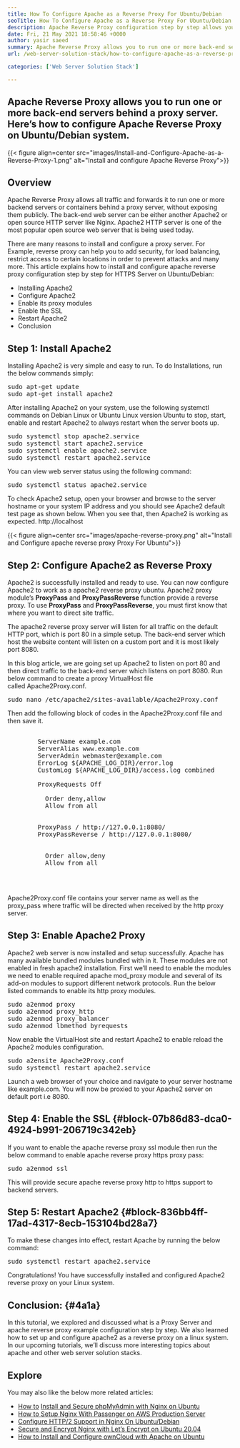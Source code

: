```yaml
---
title: How To Configure Apache as a Reverse Proxy For Ubuntu/Debian
seoTitle: How To Configure Apache as a Reverse Proxy For Ubuntu/Debian
description: Apache Reverse Proxy configuration step by step allows you to run one or more back end servers behind a proxy server with mod_proxy on ubuntu/debian Linux.
date: Fri, 21 May 2021 18:58:46 +0000
author: yasir saeed
summary: Apache Reverse Proxy allows you to run one or more back-end servers behind a proxy server. Here’s how to configure Apache Reverse Proxy on Ubuntu/Debian system.
url: /web-server-solution-stack/how-to-configure-apache-as-a-reverse-proxy-for-ubuntudebian/

categories: ['Web Server Solution Stack']

---
```

## Apache Reverse Proxy allows you to run one or more back-end servers behind a proxy server. Here’s how to configure Apache Reverse Proxy on Ubuntu/Debian system.

{{< figure align=center src="images/Install-and-Configure-Apache-as-a-Reverse-Proxy-1.png" alt="Install and configure Apache Reverse Proxy">}}  

## **Overview**

Apache Reverse Proxy allows all traffic and forwards it to run one or more backend servers or containers behind a proxy server, without exposing them publicly. The back-end web server can be either another Apache2 or open source HTTP server like Nginx. Apache2 HTTP server is one of the most popular open source web server that is being used today.

There are many reasons to install and configure a proxy server. For Example, reverse proxy can help you to add security, for load balancing, restrict access to certain locations in order to prevent attacks and many more. This article explains how to install and configure apache reverse proxy configuration step by step for HTTPS Server on Ubuntu/Debian:

  * Installing Apache2
  * Configure Apache2
  * Enable its proxy modules
  * Enable the SSL
  * Restart Apache2
  * Conclusion

## Step 1: Install Apache2

Installing Apache2 is very simple and easy to run. To do Installations, run the below commands simply:

<pre class="wp-block-preformatted">sudo apt-get update
sudo apt-get install apache2
</pre>

After installing Apache2 on your system, use the following systemctl commands on Debian Linux or Ubuntu Linux version Ubuntu to stop, start, enable and restart Apache2 to always restart when the server boots up.

<pre class="wp-block-preformatted">sudo systemctl stop apache2.service
sudo systemctl start apache2.service
sudo systemctl enable apache2.service
sudo systemctl restart apache2.service
</pre>

You can view web server status using the following command:

<pre class="wp-block-preformatted">sudo systemctl status apache2.service
</pre>

To check Apache2 setup, open your browser and browse to the server hostname or your system IP address and you should see Apache2 default test page as shown below. When you see that, then Apache2 is working as expected. http://localhost

{{< figure align=center src="images/apache-reverse-proxy.png" alt="Install and Configure apache reverse proxy Proxy For Ubuntu">}}  

## Step 2: Configure Apache2 as Reverse Proxy

Apache2 is successfully installed and ready to use. You can now configure Apache2 to work as a apache2 reverse proxy ubuntu. Apache2 proxy module’s **ProxyPass** and **ProxyPassReverse** function provide a reverse proxy. To use **ProxyPass** and **ProxyPassReverse**, you must first know that where you want to direct site traffic.

The apache2 reverse proxy server will listen for all traffic on the default HTTP port, which is port 80 in a simple setup. The back-end server which host the website content will listen on a custom port and it is most likely port 8080.

In this blog article, we are going set up Apache2 to listen on port 80 and then direct traffic to the back-end server which listens on port 8080. Run below command to create a proxy VirtualHost file called Apache2Proxy.conf.

<pre id="block-ab7e7efb-6aa0-4e4d-9b50-e80fbf205715" class="wp-block-preformatted">sudo nano /etc/apache2/sites-available/Apache2Proxy.conf</pre>

Then add the following block of codes in the Apache2Proxy.conf file and then save it.

<pre class="wp-block-preformatted"><VirtualHost *:80>
        ServerName example.com
        ServerAlias www.example.com
        ServerAdmin webmaster@example.com
        ErrorLog ${APACHE_LOG_DIR}/error.log
        CustomLog ${APACHE_LOG_DIR}/access.log combined

        ProxyRequests Off
        <Proxy *>
          Order deny,allow
          Allow from all
        </Proxy>
        
        ProxyPass / http://127.0.0.1:8080/
        ProxyPassReverse / http://127.0.0.1:8080/

        <Location />
          Order allow,deny
          Allow from all
        </Location>

   </VirtualHost>
</pre>

Apache2Proxy.conf file contains your server name as well as the proxy_pass where traffic will be directed when received by the http proxy server.

## Step 3: Enable Apache2 Proxy

Apache2 web server is now installed and setup successfully. Apache has many available bundled modules bundled with in it. These modules are not enabled in fresh apache2 installation. First we’ll need to enable the modules we need to enable required apache mod_proxy module and several of its add-on modules to support different network protocols. Run the below listed commands to enable its http proxy modules.

<pre class="wp-block-preformatted">sudo a2enmod proxy
sudo a2enmod proxy_http
sudo a2enmod proxy_balancer
sudo a2enmod lbmethod_byrequests
</pre>

Now enable the VirtualHost site and restart Apache2 to enable reload the Apache2 modules configuration.

<pre class="wp-block-preformatted">sudo a2ensite Apache2Proxy.conf 
sudo systemctl restart apache2.service</pre>

Launch a web browser of your choice and navigate to your server hostname like example.com. You will now be proxied to your Apache2 server on default port i.e 8080.

## Step 4: Enable the SSL {#block-07b86d83-dca0-4924-b991-206719c342eb}

If you want to enable the apache reverse proxy ssl module then run the below command to enable apache reverse proxy https proxy pass:

<pre id="block-ab7e7efb-6aa0-4e4d-9b50-e80fbf205715" class="wp-block-preformatted">sudo a2enmod ssl</pre>

This will provide secure apache reverse proxy http to https support to backend servers.

## Step 5: Restart Apache2 {#block-836bb4ff-17ad-4317-8ecb-153104bd28a7}

To make these changes into effect, restart Apache by running the below command:

<pre id="block-ab7e7efb-6aa0-4e4d-9b50-e80fbf205715" class="wp-block-preformatted">sudo systemctl restart apache2.service</pre>

Congratulations! You have successfully installed and configured Apache2 reverse proxy on your Linux system.

## **Conclusion:** {#4a1a}

In this tutorial, we explored and discussed what is a Proxy Server and apache reverse proxy example configuration step by step. We also learned how to set up and configure apache2 as a reverse proxy on a linux system. In our upcoming tutorials, we’ll discuss more interesting topics about apache and other web server solution stacks.

## Explore

You may also like the below more related articles:

  * [How to][1] [Install and Secure phpMyAdmin with Nginx on Ubuntu][2]
  * [How to Setup Nginx With Passenger on AWS Production Server][3]
  * [Configure HTTP/2 Support in Nginx On Ubuntu/Debian][4]
  * [Secure and Encrypt Nginx with Let’s Encrypt on Ubuntu 20.04][5]
  * [How to Install and Configure ownCloud with Apache on Ubuntu][6]

 [1]: https://blog.containerize.com/2021/05/21/how-to-configure-apache-as-a-reverse-proxy-for-ubuntudebian/
 [2]: https://blog.containerize.com/2021/06/04/how-to-install-and-secure-phpmyadmin-with-nginx-on-ubuntu/
 [3]: https://blog.containerize.com/2021/05/07/how-to-setup-nginx-with-passenger-on-aws-production-server/
 [4]: https://blog.containerize.com/2021/05/28/how-to-configure-http2-support-in-nginx-on-ubuntudebian/
 [5]: https://blog.containerize.com/2021/04/19/how-to-secure-and-encrypt-nginx-with-lets-encrypt-on-ubuntu-20.04/
 [6]: https://blog.containerize.com/2021/06/11/how-to-install-and-configure-owncloud-with-apache-on-ubuntu/